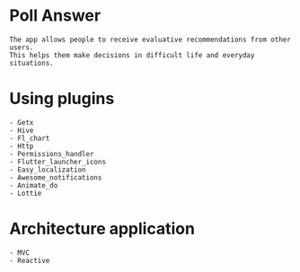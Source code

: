 # Poll Answer
    The app allows people to receive evaluative recommendations from other users. 
    This helps them make decisions in difficult life and everyday situations.
# Using plugins
    - Getx
    - Hive
    - Fl_chart
    - Http
    - Permissions_handler
    - Flutter_launcher_icons
    - Easy_localization
    - Awesome_notifications
    - Animate_do
    - Lottie

# Architecture application
    - MVC
    - Reactive

